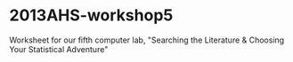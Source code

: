 # 2013AHS-workshop5
Worksheet for our fifth computer lab, "Searching the Literature &amp; Choosing Your Statistical Adventure"
